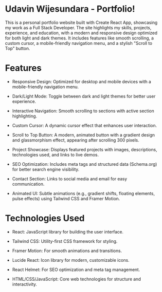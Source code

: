 # Udavin Wijesundara - Portfolio!

This is a personal portfolio website built with Create React App, showcasing my work as a Full Stack Developer. The site highlights my skills, projects, experience, and education, with a modern and responsive design optimized for both light and dark themes. It includes features like smooth scrolling, a custom cursor, a mobile-friendly navigation menu, and a stylish "Scroll to Top" button.

# Features

- Responsive Design: Optimized for desktop and mobile devices with a mobile-friendly navigation menu.

- Dark/Light Mode: Toggle between dark and light themes for better user experience.

- Interactive Navigation: Smooth scrolling to sections with active section highlighting.

- Custom Cursor: A dynamic cursor effect that enhances user interaction.

- Scroll to Top Button: A modern, animated button with a gradient design and glassmorphism effect, appearing after scrolling 300 pixels.

- Project Showcase: Displays featured projects with images, descriptions, technologies used, and links to live demos.

- SEO Optimization: Includes meta tags and structured data (Schema.org) for better search engine visibility.

- Contact Section: Links to social media and email for easy communication.

- Animated UI: Subtle animations (e.g., gradient shifts, floating elements, pulse effects) using Tailwind CSS and Framer Motion.

# Technologies Used

- React: JavaScript library for building the user interface.

- Tailwind CSS: Utility-first CSS framework for styling.

- Framer Motion: For smooth animations and transitions.

- Lucide React: Icon library for modern, customizable icons.

- React Helmet: For SEO optimization and meta tag management.

- HTML/CSS/JavaScript: Core web technologies for structure and interactivity.
